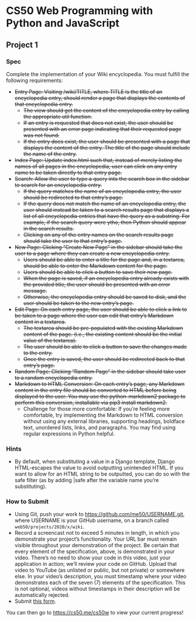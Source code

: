 # CS50 Web Programming with Python and JavaScript

## Project 1
### Spec
Complete the implementation of your Wiki encyclopedia. You must fulfill the following requirements:
* ~~Entry Page: Visiting /wiki/TITLE, where TITLE is the title of an encyclopedia entry, should render a page that displays the contents of that encyclopedia entry.~~
    * ~~The view should get the content of the encyclopedia entry by calling the appropriate util function.~~
    * ~~If an entry is requested that does not exist, the user should be presented with an error page indicating that their requested page was not found.~~
    * ~~If the entry does exist, the user should be presented with a page that displays the content of the entry. The title of the page should include the name of the entry.~~
* ~~Index Page: Update index.html such that, instead of merely listing the names of all pages in the encyclopedia, user can click on any entry name to be taken directly to that entry page.~~
* ~~Search: Allow the user to type a query into the search box in the sidebar to search for an encyclopedia entry.~~
    * ~~If the query matches the name of an encyclopedia entry, the user should be redirected to that entry’s page.~~
    * ~~If the query does not match the name of an encyclopedia entry, the user should instead be taken to a search results page that displays a list of all encyclopedia entries that have the query as a substring. For example, if the search query were ytho, then Python should appear in the search results.~~
    * ~~Clicking on any of the entry names on the search results page should take the user to that entry’s page.~~
* ~~New Page: Clicking “Create New Page” in the sidebar should take the user to a page where they can create a new encyclopedia entry.~~
    * ~~Users should be able to enter a title for the page and, in a textarea, should be able to enter the Markdown content for the page.~~
    * ~~Users should be able to click a button to save their new page.~~
    * ~~When the page is saved, if an encyclopedia entry already exists with the provided title, the user should be presented with an error message.~~
    * ~~Otherwise, the encyclopedia entry should be saved to disk, and the user should be taken to the new entry’s page.~~
* ~~Edit Page: On each entry page, the user should be able to click a link to be taken to a page where the user can edit that entry’s Markdown content in a textarea.~~
    * ~~The textarea should be pre-populated with the existing Markdown content of the page. (i.e., the existing content should be the initial value of the textarea).~~
    * ~~The user should be able to click a button to save the changes made to the entry.~~
    * ~~Once the entry is saved, the user should be redirected back to that entry’s page.~~
* ~~Random Page: Clicking “Random Page” in the sidebar should take user to a random encyclopedia entry.~~
* ~~Markdown to HTML Conversion: On each entry’s page, any Markdown content in the entry file should be converted to HTML before being displayed to the user. You may use the python-markdown2 package to perform this conversion, installable via pip3 install markdown2.~~
    * Challenge for those more comfortable: If you’re feeling more comfortable, try implementing the Markdown to HTML conversion without using any external libraries, supporting headings, boldface text, unordered lists, links, and paragraphs. You may find using regular expressions in Python helpful.

### Hints
* By default, when substituting a value in a Django template, Django HTML-escapes the value to avoid outputting unintended HTML. If you want to allow for an HTML string to be outputted, you can do so with the safe filter (as by adding |safe after the variable name you’re substituting).

### How to Submit
* Using Git, push your work to https://github.com/me50/USERNAME.git, where USERNAME is your GitHub username, on a branch called `web50/projects/2020/x/wiki`.
* Record a screencast not to exceed 5 minutes in length, in which you demonstrate your project’s functionality. Your URL bar must remain visible throughout your demonstration of the project. Be certain that every element of the specification, above, is demonstrated in your video. There’s no need to show your code in this video, just your application in action; we’ll review your code on GitHub. Upload that video to YouTube (as unlisted or public, but not private) or somewhere else. In your video’s description, you must timestamp where your video demonstrates each of the seven (7) elements of the specification. This is not optional, videos without timestamps in their description will be automatically rejected.
* Submit [this form](https://forms.cs50.io/fef4af19-c3c3-4902-878c-154f25d650a5).

You can then go to https://cs50.me/cs50w to view your current progress!
